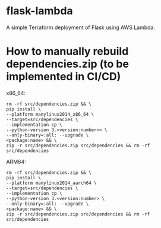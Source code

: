 # flask-lambda

A simple Terraform deployment of Flask using AWS Lambda.

# How to manually rebuild dependencies.zip (to be implemented in CI/CD)

x86_64:
```
rm -rf src/dependencies.zip && \
pip install \
--platform manylinux2014_x86_64 \
--target=src/dependencies \
--implementation cp \
--python-version 3.<version:number>> \
--only-binary=:all: --upgrade \
<package:name> && \
zip -r src/dependencies.zip src/dependencies && rm -rf src/dependencies
```

ARM64:
```
rm -rf src/dependencies.zip && \
pip install \
--platform manylinux2014_aarch64 \
--target=src/dependencies \
--implementation cp \
--python-version 3.<version:number> \
--only-binary=:all: --upgrade \
<package:name> && \
zip -r src/dependencies.zip src/dependencies && rm -rf src/dependencies
```
